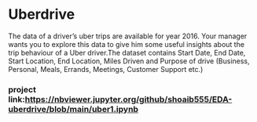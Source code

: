 # Uberdrive
The data of a driver’s uber trips are available for year 2016. Your manager wants you to explore this data to give him some useful insights about the trip behaviour of a Uber driver.The dataset contains Start Date, End Date, Start Location, End Location, Miles Driven and Purpose of drive (Business, Personal, Meals, Errands, Meetings, Customer Support etc.)

### project link:https://nbviewer.jupyter.org/github/shoaib555/EDA-uberdrive/blob/main/uber1.ipynb
